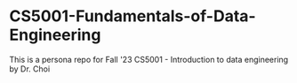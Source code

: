 # CS5001-Fundamentals-of-Data-Engineering
This is a persona repo for Fall '23 CS5001 - Introduction to data engineering by Dr. Choi 
